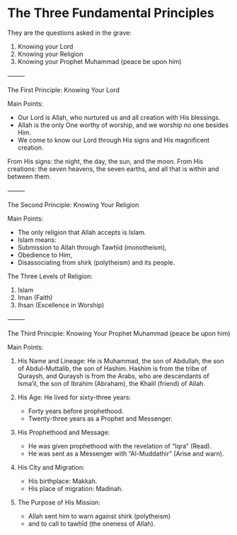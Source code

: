 
# The Three Fundamental Principles

They are the questions asked in the grave:

1. Knowing your Lord
2. Knowing your Religion
3. Knowing your Prophet Muhammad (peace be upon him)

⸻

The First Principle: Knowing Your Lord

Main Points:

- Our Lord is Allah, who nurtured us and all creation with His blessings.
- Allah is the only One worthy of worship, and we worship no one besides Him.
- We come to know our Lord through His signs and His magnificent creation.

From His signs: the night, the day, the sun, and the moon.
From His creations: the seven heavens, the seven earths, and all that is within and between them.

⸻

The Second Principle: Knowing Your Religion

Main Points:

- The only religion that Allah accepts is Islam.
- Islam means:
- Submission to Allah through Tawḥīd (monotheism),
- Obedience to Him,
- Disassociating from shirk (polytheism) and its people.

The Three Levels of Religion:

1. Islam
2. Iman (Faith)
3. Ihsan (Excellence in Worship)

⸻

The Third Principle: Knowing Your Prophet Muhammad (peace be upon him)

Main Points:

1. His Name and Lineage: He is Muhammad, the son of Abdullah, the son of
Abdul-Muttalib, the son of Hashim. Hashim is from the tribe of Quraysh, and
Quraysh is from the Arabs, who are descendants of Isma’il, the son of Ibrahim
(Abraham), the Khalil (friend) of Allah.

2. His Age: He lived for sixty-three years:
   - Forty years before prophethood.
   - Twenty-three years as a Prophet and Messenger.

3. His Prophethood and Message:
   - He was given prophethood with the revelation of “Iqra” (Read).
   - He was sent as a Messenger with “Al-Muddathir” (Arise and warn).

4. His City and Migration:
   - His birthplace: Makkah.
   - His place of migration: Madinah.

5. The Purpose of His Mission:
   - Allah sent him to warn against shirk (polytheism)
   - and to call to tawḥīd (the oneness of Allah).
